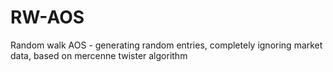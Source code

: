 # RW-AOS
Random walk AOS - generating random entries, completely ignoring market data, based on mercenne twister algorithm
